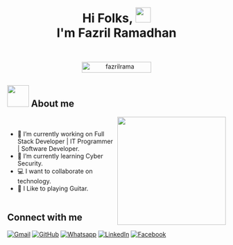 <h1 align="center">Hi Folks, <img src="https://media.giphy.com/media/hvRJCLFzcasrR4ia7z/giphy.gif" width="35"> <br/> I'm Fazril Ramadhan </h1>

<br>

<p align="center"> 
	<img src="https://komarev.com/ghpvc/?username=fazrilrama&label=Profile%20views&color=0047AB&style=plastic?" alt="fazrilrama" height=25px, width=160px/> 

</p>

## <picture><img src = "https://github.com/7oSkaaa/7oSkaaa/blob/main/Images/about_me.gif?raw=true" width = 50px></picture> About me

<picture> <img align="right" src="https://github.com/7oSkaaa/7oSkaaa/blob/main/Images/Right_Side.gif?raw=true" width = 250px></picture>

<br>

- 🔭 I’m currently working on Full Stack Developer | IT Programmer | Software Developer.
- 🌱 I’m currently learning Cyber Security.
- 💻 I want to collaborate on technology.
- 🎸 I Like to playing Guitar.
  <br/> <br/>

## <picture> </picture> Connect with me

<p>
	<a href="mailto:fazrilramadhan2000@gmail.com"><img img src="https://img.shields.io/badge/gmail-%23EA4335.svg?style=plastic&logo=gmail&logoColor=white" alt="Gmail"/></a>
	<a href="https://github.com/fazrilrama"><img src="https://img.shields.io/badge/github-%23181717.svg?style=plastic&logo=github&logoColor=white" alt="GitHub"/></a>
	<a href="https://wa.me/088212987850"><img src="https://img.shields.io/badge/whatsapp-%2325D366.svg?style=plastic&logo=whatsapp&logoColor=white" alt="Whatsapp"/></a>
	<a href="https://www.linkedin.com/in/fazrilrmdhnn/"><img src="https://img.shields.io/badge/linkedin-%230A66C2.svg?style=plastic&logo=linkedin&logoColor=white" alt="LinkedIn"/></a>
	<a href="https://www.facebook.com/fazriluzaki"><img src="https://img.shields.io/badge/facebook-%231877F2.svg?style=plastic&logo=facebook&logoColor=white" alt="Facebook"/></a>
</p>
<br/>
